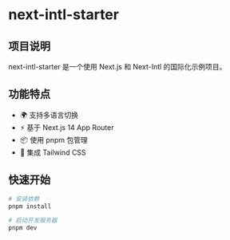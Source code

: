 # next-intl-starter

## 项目说明

next-intl-starter 是一个使用 Next.js 和 Next-Intl 的国际化示例项目。

## 功能特点

- 🌍 支持多语言切换
- ⚡️ 基于 Next.js 14 App Router
- 📦 使用 pnpm 包管理
- 🎨 集成 Tailwind CSS

## 快速开始

```bash
# 安装依赖
pnpm install

# 启动开发服务器
pnpm dev
```
